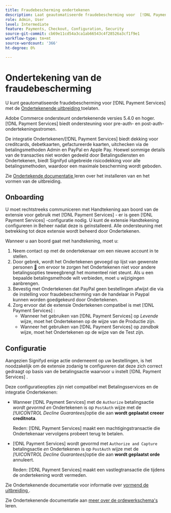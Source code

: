 ```yaml
---
title: Fraudebescherming ondertekenen
description: Laat geautomatiseerde fraudebescherming voor  [!DNL Payment Services]  met Ondertekenen toe.
role: Admin, User
level: Intermediate
feature: Payments, Checkout, Configuration, Security
source-git-commit: cb69e11cd54a3ca1ab66543c4f28526a3cf1f9e1
workflow-type: tm+mt
source-wordcount: '366'
ht-degree: 0%

---
```


# Ondertekening van de fraudebescherming

U kunt geautomatiseerde fraudebescherming voor [!DNL Payment Services] met de [ Ondertekenende uitbreiding ](https://commercemarketplace.adobe.com/signifyd-module-connect.html) toelaten.

Adobe Commerce ondersteunt ondertekenende versies 5.4.0 en hoger. [!DNL Payment Services] biedt ondersteuning voor pre-auth- en post-auth-ondertekeningsstromen.

De integratie Ondertekenen/[!DNL Payment Services] biedt dekking voor creditcards, debetkaarten, gefactureerde kaarten, uitchecken via de betalingsmethoden Admin en PayPal en Apple Pay. Hoewel sommige details van de transacties niet worden gedeeld door Betalingsdiensten en Ondertekenen, biedt Signifyd uitgebreide risicodekking voor alle betalingsmethoden, waardoor een maximale bescherming wordt geboden.

Zie [ Ondertekende documentatie ](https://community.signifyd.com/support/s/article/magento-2-extension-install-guide?language=en_US#downloadandinstallingmagento2extension) leren over het installeren van en het vormen van de uitbreiding.

## Onboarding

U moet rechtstreeks communiceren met Handtekening aan boord van de extensie voor gebruik met [!DNL Payment Services] - er is geen [!DNL Payment Services] -configuratie nodig. U kunt de extensie Handtekening configureren in Beheer nadat deze is geïnstalleerd. Alle ondersteuning met betrekking tot deze extensie wordt beheerd door Ondertekenen.

Wanneer u aan boord gaat met handtekening, moet u:

1. Neem contact op met de ondertekenaar om een nieuwe account in te stellen.
1. Door gebrek, wordt het Ondertekenen gevoegd op lijst van gewenste personen [&#128279;](https://github.com/signifyd/magento2/blob/main/docs/RESTRICT-PAYMENTS.md) om ervoor te zorgen het Ondertekenen niet voor andere betalingsopties teweegbrengt het momenteel niet steunt. Als u een bepaalde betalingsmethode wilt verbieden, moet u wijzigingen aanbrengen.
1. Bevestig met Ondertekenen dat PayPal geen bestellingen afwijst die via de instelling voor fraudebescherming van de handelaar in Paypal kunnen worden goedgekeurd door Ondertekenen.
1. Zorg ervoor dat de extensie Ondertekenen compatibel is met [!DNL Payment Services] :
   * Wanneer het gebruiken van [!DNL Payment Services] op _Levende_ wijze, moet het Ondertekenen op de wijze van de Productie zijn.
   * Wanneer het gebruiken van [!DNL Payment Services] op _zandbak_ wijze, moet het Ondertekenen op de wijze van de Test zijn.

## Configuratie

Aangezien Signifyd enige actie onderneemt op uw bestellingen, is het noodzakelijk om de extensie zodanig te configureren dat deze zich correct gedraagt op basis van de betalingsactie waarvoor u instelt [!DNL Payment Services] .

Deze configuratieopties zijn niet compatibel met Betalingsservices en de integratie Ondertekenen:

* Wanneer [!DNL Payment Services] met de `Authorize` betalingsactie _wordt gevormd en_ Ondertekenen is op `PostAuth` wijze met de _[!UICONTROL Decline Guarantees]_&#x200B;optie die aan **wordt geplaatst creeer creditnota**.

  Reden: [!DNL Payment Services] maakt een machtigingstransactie die Ondertekenaar vervolgens probeert terug te betalen.


* [!DNL Payment Services] wordt gevormd met `Authorize and Capture` betalingsactie _en_ Ondertekenen is op `PostAuth` wijze met de _[!UICONTROL Decline Guarantees]_&#x200B;optie die aan **wordt geplaatst orde**&#x200B;annuleert.

  Reden: [!DNL Payment Services] maakt een vastlegtransactie die tijdens de ondertekening wordt vermeden.


Zie Ondertekenende documentatie voor informatie over [ vormend de uitbreiding ](https://community.signifyd.com/support/s/article/magento-2-extension-install-guide?language=en_US#configuringmagento2extension).

Zie Ondertekenende documentatie aan [ meer over de ordewerkschema&#39;s ](https://community.signifyd.com/support/s/article/magento-2-extension-install-guide?language=en_US#howmagento2works) leren.

